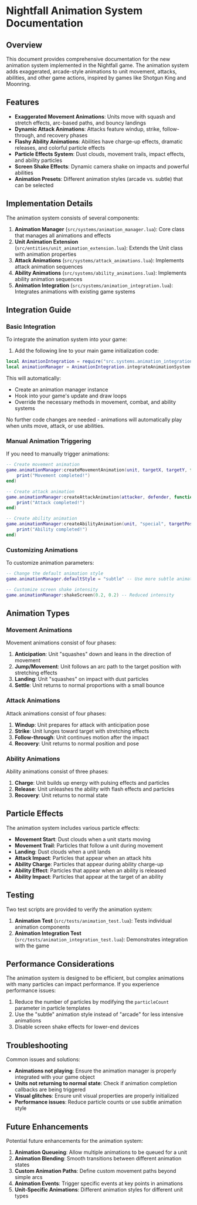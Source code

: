 # Nightfall Animation System Documentation

## Overview

This document provides comprehensive documentation for the new animation system implemented in the Nightfall game. The animation system adds exaggerated, arcade-style animations to unit movement, attacks, abilities, and other game actions, inspired by games like Shotgun King and Moonring.

## Features

- **Exaggerated Movement Animations**: Units move with squash and stretch effects, arc-based paths, and bouncy landings
- **Dynamic Attack Animations**: Attacks feature windup, strike, follow-through, and recovery phases
- **Flashy Ability Animations**: Abilities have charge-up effects, dramatic releases, and colorful particle effects
- **Particle Effects System**: Dust clouds, movement trails, impact effects, and ability particles
- **Screen Shake Effects**: Dynamic camera shake on impacts and powerful abilities
- **Animation Presets**: Different animation styles (arcade vs. subtle) that can be selected

## Implementation Details

The animation system consists of several components:

1. **Animation Manager** (`src/systems/animation_manager.lua`): Core class that manages all animations and effects
2. **Unit Animation Extension** (`src/entities/unit_animation_extension.lua`): Extends the Unit class with animation properties
3. **Attack Animations** (`src/systems/attack_animations.lua`): Implements attack animation sequences
4. **Ability Animations** (`src/systems/ability_animations.lua`): Implements ability animation sequences
5. **Animation Integration** (`src/systems/animation_integration.lua`): Integrates animations with existing game systems

## Integration Guide

### Basic Integration

To integrate the animation system into your game:

1. Add the following line to your main game initialization code:

```lua
local AnimationIntegration = require("src.systems.animation_integration")
local animationManager = AnimationIntegration.integrateAnimationSystem(game)
```

This will automatically:
- Create an animation manager instance
- Hook into your game's update and draw loops
- Override the necessary methods in movement, combat, and ability systems

No further code changes are needed - animations will automatically play when units move, attack, or use abilities.

### Manual Animation Triggering

If you need to manually trigger animations:

```lua
-- Create movement animation
game.animationManager:createMovementAnimation(unit, targetX, targetY, function()
    print("Movement completed!")
end)

-- Create attack animation
game.animationManager:createAttackAnimation(attacker, defender, function()
    print("Attack completed!")
end)

-- Create ability animation
game.animationManager:createAbilityAnimation(unit, "special", targetPos, function()
    print("Ability completed!")
end)
```

### Customizing Animations

To customize animation parameters:

```lua
-- Change the default animation style
game.animationManager.defaultStyle = "subtle" -- Use more subtle animations

-- Customize screen shake intensity
game.animationManager:shakeScreen(0.2, 0.2) -- Reduced intensity
```

## Animation Types

### Movement Animations

Movement animations consist of four phases:
1. **Anticipation**: Unit "squashes" down and leans in the direction of movement
2. **Jump/Movement**: Unit follows an arc path to the target position with stretching effects
3. **Landing**: Unit "squashes" on impact with dust particles
4. **Settle**: Unit returns to normal proportions with a small bounce

### Attack Animations

Attack animations consist of four phases:
1. **Windup**: Unit prepares for attack with anticipation pose
2. **Strike**: Unit lunges toward target with stretching effects
3. **Follow-through**: Unit continues motion after the impact
4. **Recovery**: Unit returns to normal position and pose

### Ability Animations

Ability animations consist of three phases:
1. **Charge**: Unit builds up energy with pulsing effects and particles
2. **Release**: Unit unleashes the ability with flash effects and particles
3. **Recovery**: Unit returns to normal state

## Particle Effects

The animation system includes various particle effects:

- **Movement Start**: Dust clouds when a unit starts moving
- **Movement Trail**: Particles that follow a unit during movement
- **Landing**: Dust clouds when a unit lands
- **Attack Impact**: Particles that appear when an attack hits
- **Ability Charge**: Particles that appear during ability charge-up
- **Ability Effect**: Particles that appear when an ability is released
- **Ability Impact**: Particles that appear at the target of an ability

## Testing

Two test scripts are provided to verify the animation system:

1. **Animation Test** (`src/tests/animation_test.lua`): Tests individual animation components
2. **Animation Integration Test** (`src/tests/animation_integration_test.lua`): Demonstrates integration with the game

## Performance Considerations

The animation system is designed to be efficient, but complex animations with many particles can impact performance. If you experience performance issues:

1. Reduce the number of particles by modifying the `particleCount` parameter in particle templates
2. Use the "subtle" animation style instead of "arcade" for less intensive animations
3. Disable screen shake effects for lower-end devices

## Troubleshooting

Common issues and solutions:

- **Animations not playing**: Ensure the animation manager is properly integrated with your game object
- **Units not returning to normal state**: Check if animation completion callbacks are being triggered
- **Visual glitches**: Ensure unit visual properties are properly initialized
- **Performance issues**: Reduce particle counts or use subtle animation style

## Future Enhancements

Potential future enhancements for the animation system:

1. **Animation Queueing**: Allow multiple animations to be queued for a unit
2. **Animation Blending**: Smooth transitions between different animation states
3. **Custom Animation Paths**: Define custom movement paths beyond simple arcs
4. **Animation Events**: Trigger specific events at key points in animations
5. **Unit-Specific Animations**: Different animation styles for different unit types
